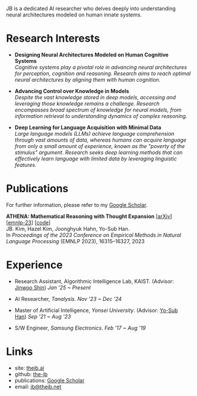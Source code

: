 JB is a dedicated AI researcher who delves deeply into understanding neural architectures modeled on human innate systems.

# Research Interests

- **Designing Neural Architectures Modeled on Human Cognitive Systems** \
*Cognitive systems play a pivotal role in advancing neural architectures for perception, cognition and reasoning. Research aims to reach optimal neural architectures by aligning them with human cognition.*

- **Advancing Control over Knowledge in Models** \
*Despite the vast knowledge stored in deep models, accessing and leveraging those knowledge remains a challenge. Research encompasses broad spectrum of knowledge for neural models, from information retrieval to understanding dynamics of complex reasoning.*

- **Deep Learning for Language Acquisition with Minimal Data** \
*Large language models (LLMs) achieve language comprehension through vast amounts of data, whereas humans can acquire language from only a small amount of experience, known as the "poverty of the stimulus" argument. Research seeks deep learning methods that can effectively learn language with limited data by leveraging linguistic features.*


# Publications

For further information, please refer to my [Google Scholar](https://scholar.google.com/citations?user=SQYbgngAAAAJ).

**ATHENA: Mathematical Reasoning with Thought Expansion** [[arXiv](https://arxiv.org/abs/2311.01036)] [[emnlp-23](https://aclanthology.org/2023.emnlp-main.1014/)] [[code](https://github.com/the-jb/athena-math)] \
JB. Kim, Hazel Kim, Joonghyuk Hahn, Yo-Sub Han. \
In *Proceedings of the 2023 Conference on Empirical Methods in Natural Language Processing* (EMNLP 2023), 16315–16327, 2023


# Experience

- Research Assistant, Algorithmic Intelligence Lab, KAIST. (Advisor: [Jinwoo Shin](https://alinlab.kaist.ac.kr/shin.html)) 
*Jan '25 ~ Present*

- AI Researcher, *Tanalysis*. 
*Nov '23 ~ Dec '24* 

- Master of Artificial Intelligence, *Yonsei University*. (Advisor: [Yo-Sub Han](https://toc.yonsei.ac.kr/~emmous/)) 
*Sep '21 ~ Aug '23*

- S/W Engineer, *Samsung Electronics*. 
*Feb '17 ~ Aug '19*


# Links

- site: [thejb.ai](https://thejb.ai)
- github: [the-jb](https://github.com/the-jb)
- publications: [Google Scholar](https://scholar.google.com/citations?user=SQYbgngAAAAJ)
- email: [jb@thejb.net](mailto:jb@thejb.net)
